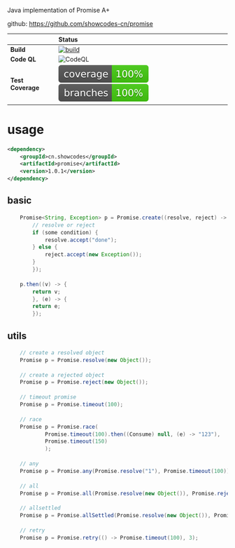 Java implementation of Promise A+

github: https://github.com/showcodes-cn/promise

|  | Status |
| :--- | :--- |
| __Build__ | [![build](https://github.com/showcodes-cn/promise/actions/workflows/maven.yml/badge.svg)](https://github.com/showocdes-cn/promise/actions/workflows/maven.yml) |
| __Code QL__ | ![CodeQL](https://github.com/showcodes-cn/promise/actions/workflows/codeql-analysis.yml/badge.svg) |
| __Test Coverage__ | ![Coverage](.github/badges/jacoco.svg) ![Branches](.github/badges/branches.svg)|



# usage
```xml
<dependency>
    <groupId>cn.showcodes</groupId>
    <artifactId>promise</artifactId>
    <version>1.0.1</version>
</dependency>
```

## basic

```java
    Promise<String, Exception> p = Promise.create((resolve, reject) -> {
        // resolve or reject
        if (some condition) {
            resolve.accept("done");
        } else {
            reject.accept(new Exception());
        }
        });

    p.then((v) -> {
        return v;
        }, (e) -> {
        return e;
        });
```

## utils

```java
    // create a resolved object
    Promise p = Promise.resolve(new Object());

    // create a rejected object
    Promise p = Promise.reject(new Object());
    
    // timeout promise
    Promise p = Promise.timeout(100);
    
    // race
    Promise p = Promise.race(
            Promise.timeout(100).then((Consume) null, (e) -> "123"),
            Promise.timeout(150)
            );
    
    // any
    Promise p = Promise.any(Promise.resolve("1"), Promise.timeout(100));
    
    // all
    Promise p = Promise.all(Promise.resolve(new Object()), Promise.reject(new Object()));
    
    // allsettled
    Promise p = Promise.allSettled(Promise.resolve(new Object()), Promise.reject(new Object()));

    // retry
    Promise p = Promise.retry(() -> Promise.timeout(100), 3);
```